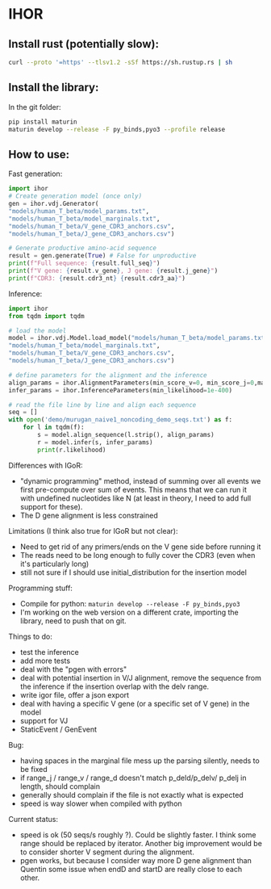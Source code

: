 # IHOR

Install rust (potentially slow):
--------------------------------

``` sh
curl --proto '=https' --tlsv1.2 -sSf https://sh.rustup.rs | sh
```

Install the library:
--------------------

In the git folder:
``` sh
pip install maturin
maturin develop --release -F py_binds,pyo3 --profile release
```

How to use:
-----------

Fast generation:
```py
import ihor
# Create generation model (once only)
gen = ihor.vdj.Generator(
"models/human_T_beta/model_params.txt",
"models/human_T_beta/model_marginals.txt",
"models/human_T_beta/V_gene_CDR3_anchors.csv",
"models/human_T_beta/J_gene_CDR3_anchors.csv")

# Generate productive amino-acid sequence
result = gen.generate(True) # False for unproductive
print(f"Full sequence: {result.full_seq}")
print(f"V gene: {result.v_gene}, J gene: {result.j_gene}")
print(f"CDR3: {result.cdr3_nt} {result.cdr3_aa}")
```


Inference:
```py
import ihor
from tqdm import tqdm

# load the model
model = ihor.vdj.Model.load_model("models/human_T_beta/model_params.txt",
"models/human_T_beta/model_marginals.txt",
"models/human_T_beta/V_gene_CDR3_anchors.csv",
"models/human_T_beta/J_gene_CDR3_anchors.csv")

# define parameters for the alignment and the inference
align_params = ihor.AlignmentParameters(min_score_v=0, min_score_j=0,max_error_d=100)
infer_params = ihor.InferenceParameters(min_likelihood=1e-400)

# read the file line by line and align each sequence
seq = []
with open('demo/murugan_naive1_noncoding_demo_seqs.txt') as f:
    for l in tqdm(f):
        s = model.align_sequence(l.strip(), align_params)
        r = model.infer(s, infer_params)
        print(r.likelihood)
```


Differences with IGoR:
- "dynamic programming" method, instead of summing over all events we first pre-compute over sum of events. This means that we can run it with undefined nucleotides like N (at least in theory, I need to add full support for these).
- The D gene alignment is less constrained

Limitations (I think also true for IGoR but not clear):
- Need to get rid of any primers/ends on the V gene side before running it
- The reads need to be long enough to fully cover the CDR3 (even when it's particularly long)
- still not sure if I should use initial_distribution for the insertion model


Programming stuff:
- Compile for python: `maturin develop --release -F py_binds,pyo3`
- I'm working on the web version on a different crate, importing the library, need to push that on git.

Things to do:
- test the inference
- add more tests
- deal with the "pgen with errors"
- deal with potential insertion in V/J alignment, remove the sequence from the inference if the insertion overlap with the delv range.
- write igor file, offer a json export
- deal with having a specific V gene (or a specific set of V gene) in the model
- support for VJ
- StaticEvent / GenEvent

Bug:
- having spaces in the marginal file mess up the parsing silently, needs to be fixed
- if range_j / range_v / range_d doesn't match p_deld/p_delv/ p_delj in length, should complain
- generally should complain if the file is not exactly what is expected
- speed is way slower when compiled with python

Current status:
- speed is ok (50 seqs/s roughly ?). Could be slightly faster. I think some range should be replaced by iterator. Another big improvement would be to consider shorter V segment during the alignment.
- pgen works, but because I consider way more D gene alignment than Quentin some issue when endD and startD are really close to each other.
